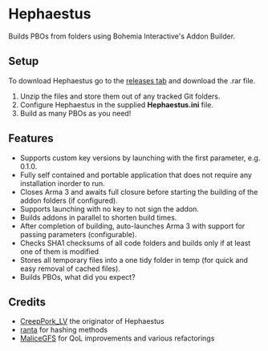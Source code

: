 # Hephaestus
Builds PBOs from folders using Bohemia Interactive's Addon Builder.

## Setup
To download Hephaestus go to the [releases tab](https://github.com/ArmaAchilles/Hephaestus/releases) and download the .rar file.

1. Unzip the files and store them out of any tracked Git folders.
2. Configure Hephaestus in the supplied **Hephaestus.ini** file.
3. Build as many PBOs as you need!

## Features
- Supports custom key versions by launching with the first parameter, e.g. 0.1.0.
- Fully self contained and portable application that does not require any installation inorder to run.
- Closes Arma 3 and awaits full closure before starting the building of the addon folders (if configured).
- Supports launching with no key to not sign the addon.
- Builds addons in parallel to shorten build times.
- After completion of building, auto-launches Arma 3 with support for passing parameters (configurable).
- Checks SHA1 checksums of all code folders and builds only if at least one of them is modified
- Stores all temporary files into a one tidy folder in temp (for quick and easy removal of cached files).
- Builds PBOs, what did you expect?

## Credits
- [CreepPork_LV](https://github.com/CreepPork) the originator of Hephaestus
- [ranta](https://social.msdn.microsoft.com/profile/ranta/?ws=usercard-mini) for hashing methods
- [MaliceGFS](https://github.com/MaliceGFS) for QoL improvements and various refactorings
